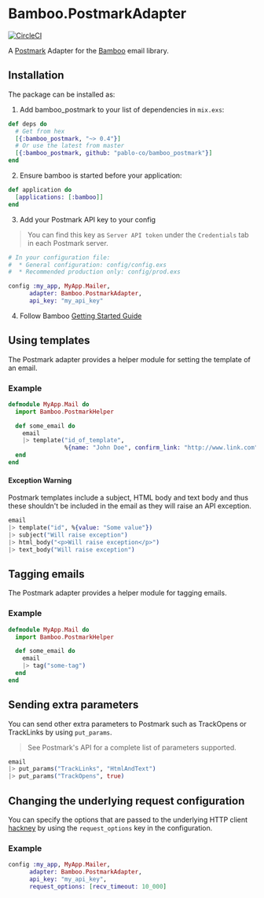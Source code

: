 # Bamboo.PostmarkAdapter

[![CircleCI](https://circleci.com/gh/pablo-co/bamboo_postmark.svg?style=svg)](https://circleci.com/gh/pablo-co/bamboo_postmark)

A [Postmark](https://postmarkapp.com/) Adapter for the [Bamboo](https://github.com/thoughtbot/bamboo) email library.

## Installation

The package can be installed as:

1. Add bamboo_postmark to your list of dependencies in `mix.exs`:

```elixir
def deps do
  # Get from hex
  [{:bamboo_postmark, "~> 0.4"}]
  # Or use the latest from master
  [{:bamboo_postmark, github: "pablo-co/bamboo_postmark"}]
end
```

2. Ensure bamboo is started before your application:

```elixir
def application do
  [applications: [:bamboo]]
end
```

3. Add your Postmark API key to your config

> You can find this key as `Server API token` under the `Credentials` tab in each Postmark server.

```elixir
# In your configuration file:
#  * General configuration: config/config.exs
#  * Recommended production only: config/prod.exs

config :my_app, MyApp.Mailer,
      adapter: Bamboo.PostmarkAdapter,
      api_key: "my_api_key"
```

4. Follow Bamboo [Getting Started Guide](https://github.com/thoughtbot/bamboo#getting-started)

## Using templates

The Postmark adapter provides a helper module for setting the template of an
email.

### Example

```elixir
defmodule MyApp.Mail do
  import Bamboo.PostmarkHelper

  def some_email do
    email
    |> template("id_of_template",
                %{name: "John Doe", confirm_link: "http://www.link.com"})
  end
end
```

#### Exception Warning

Postmark templates include a subject, HTML body and text body and thus these shouldn't be included in the email as they will raise an API exception.

```elixir
email
|> template("id", %{value: "Some value"})
|> subject("Will raise exception")
|> html_body("<p>Will raise exception</p>")
|> text_body("Will raise exception")
```

## Tagging emails

The Postmark adapter provides a helper module for tagging emails.

### Example

```elixir
defmodule MyApp.Mail do
  import Bamboo.PostmarkHelper

  def some_email do
    email
    |> tag("some-tag")
  end
end
```

## Sending extra parameters

You can send other extra parameters to Postmark such as TrackOpens or
TrackLinks by using `put_params`.

> See Postmark's API for a complete list of parameters supported.

```elixir
email
|> put_params("TrackLinks", "HtmlAndText")
|> put_params("TrackOpens", true)
```

## Changing the underlying request configuration

You can specify the options that are passed to the underlying HTTP client
[hackney](https://github.com/benoitc/hackney) by using the `request_options` key
in the configuration.

### Example

```elixir
config :my_app, MyApp.Mailer,
      adapter: Bamboo.PostmarkAdapter,
      api_key: "my_api_key",
      request_options: [recv_timeout: 10_000]
```
